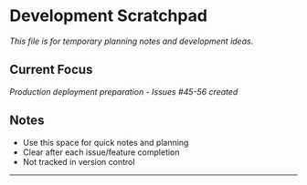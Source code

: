 # Development Scratchpad

*This file is for temporary planning notes and development ideas.*

## Current Focus
*Production deployment preparation - Issues #45-56 created*

## Notes
- Use this space for quick notes and planning
- Clear after each issue/feature completion
- Not tracked in version control

---